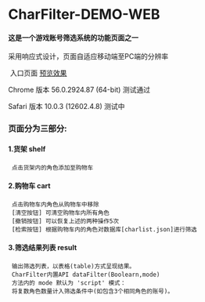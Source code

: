 # CharFilter-DEMO-WEB
#### 这是一个游戏账号筛选系统的功能页面之一  
采用响应式设计，页面自适应移动端至PC端的分辨率  

&nbsp;入口页面 [预览效果](https://monokmm.github.io/CharFilter-DEMO-WEB/) 

Chrome 版本 56.0.2924.87 (64-bit) 测试通过  

Safari 版本 10.0.3 (12602.4.8) 测试中  

### 页面分为三部分:
#### 1.货架 shelf  
     点击货架内的角色添加至购物车
#### 2.购物车 cart  
     点击购物车内角色从购物车中移除  
     [清空按钮] 可清空购物车内所有角色  
     [撤销按钮] 可以恢复上述的两种操作5次
     [检索按钮] 根据购物车内的角色对数据库[charlist.json]进行筛选
#### 3.筛选结果列表 result 
     输出筛选列表，以表格(table)方式呈现结果。
     CharFilter内置API dataFilter(Boolearn,mode)   
     方法内的 mode 默认为 'script' 模式：  
     将复数角色数量计入筛选条件中(如包含3个相同角色的账号)。  
     
